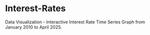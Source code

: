 # Interest-Rates
Data Visualization - Interactive Interest Rate Time Series Graph from January 2010 to April 2025.

